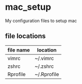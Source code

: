 # mac_setup
My configuration files to setup mac

## file locations

|file name |location |
|----------|----------|
|vimrc |~/.vimrc |
|zshrc |~/.zshrc |
|Rprofile |~/.Rprofile |
